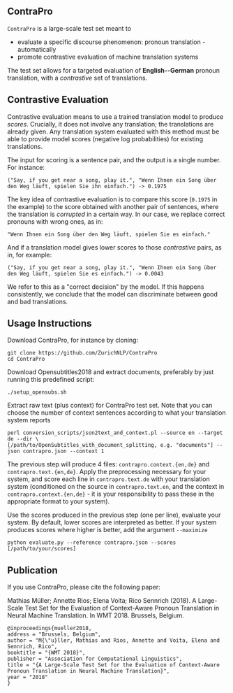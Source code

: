ContraPro
---------

`ContraPro` is a large-scale test set meant to
- evaluate a specific discourse phenomenon: pronoun translation - automatically
- promote contrastive evaluation of machine translation systems

The test set allows for a targeted evaluation of **English--German** pronoun translation, with a _contrastive_ set of translations.

Contrastive Evaluation
----------------------

Contrastive evaluation means to use a trained translation model to produce _scores_. Crucially, it does not involve any translation;
the translations are already given. Any translation system evaluated with this method must be able to provide model scores (negative log probabilities) for existing translations.

The input for scoring is a sentence pair, and the output is a single number. For instance:

    ("Say, if you get near a song, play it.", "Wenn Ihnen ein Song über den Weg läuft, spielen Sie ihn einfach.") -> 0.1975

The key idea of contrastive evaluation is to compare this score (`0.1975` in the example) to the score obtained with another pair of sentences,
where the translation is _corrupted_ in a certain way. In our case, we replace correct pronouns with wrong ones, as in:

    "Wenn Ihnen ein Song über den Weg läuft, spielen Sie es einfach."

And if a translation model gives lower scores to those _contrastive_ pairs, as in, for example:

    ("Say, if you get near a song, play it.", "Wenn Ihnen ein Song über den Weg läuft, spielen Sie es einfach.") -> 0.0043

We refer to this as a "correct decision" by the model. If this happens consistently, we conclude that the model can
discriminate between good and bad translations. 


Usage Instructions
------------------

Download ContraPro, for instance by cloning:

    git clone https://github.com/ZurichNLP/ContraPro
    cd ContraPro

Download Opensubtitles2018 and extract documents, preferably by just running this predefined script:

    ./setup_opensubs.sh

Extract raw text (plus context) for ContraPro test set. Note that you can choose the number of context sentences according to what your translation system reports

    perl conversion_scripts/json2text_and_context.pl --source en --target de --dir \
    [/path/to/OpenSubtitles_with_document_splitting, e.g. "documents"] --json contrapro.json --context 1

The previous step will produce 4 files: `contrapro.context.{en,de}` and `contrapro.text.{en,de}`. Apply the preprocessing necessary for your system, and score each line in `contrapro.text.de` with your translation system (conditioned on the source in `contrapro.text.en`, and the context in `contrapro.context.{en,de}` - it is your responsibility to pass these in the appropriate format to your system).

Use the scores produced in the previous step (one per line), evaluate your system. By default, lower scores are interpreted as better. If your system produces scores where higher is better, add the argument `--maximize`

    python evaluate.py --reference contrapro.json --scores [/path/to/your/scores]


Publication
-----------

If you use ContraPro, please cite the following paper:

Mathias Müller; Annette Rios; Elena Voita; Rico Sennrich (2018). A Large-Scale Test Set for the Evaluation of Context-Aware Pronoun Translation in Neural Machine Translation. In WMT 2018. Brussels, Belgium. 

```
@inproceedings{mueller2018,
address = "Brussels, Belgium",
author = "M{\"u}ller, Mathias and Rios, Annette and Voita, Elena and Sennrich, Rico",
booktitle = "{WMT 2018}",
publisher = "Association for Computational Linguistics",
title = "{A Large-Scale Test Set for the Evaluation of Context-Aware Pronoun Translation in Neural Machine Translation}",
year = "2018"
}
```
